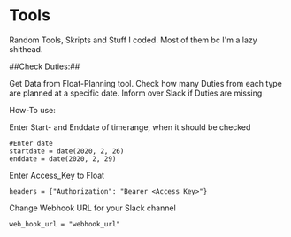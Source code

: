 # Tools
Random Tools, Skripts and Stuff I coded. Most of them bc I'm a lazy shithead.

##Check Duties:##

Get Data from Float-Planning tool. Check how many Duties from each type are planned at a specific date. Inform over Slack if Duties are missing

How-To use:

Enter Start- and Enddate of timerange, when it should be checked
```
#Enter date
startdate = date(2020, 2, 26)
enddate = date(2020, 2, 29)
```

Enter Access_Key to Float
```
headers = {"Authorization": "Bearer <Access Key>"}
```

Change Webhook URL for your Slack channel
```
web_hook_url = "webhook_url"
```
